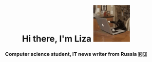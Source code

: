 <h1 align="center">Hi there, I'm Liza</a> 
<img src="https://github.com/LizaBereza/BerezaLiza/blob/main/hi.gif" height="120"/></h1>
<h3 align="center">Computer science student, IT news writer from Russia 🇷🇺</h3>



